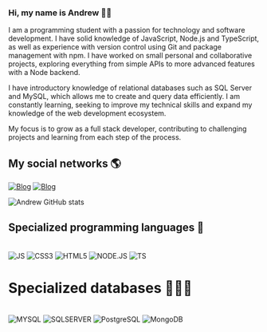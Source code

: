 ### Hi, my name is Andrew 👋🏽
I am a programming student with a passion for technology and software development. I have solid knowledge of JavaScript, Node.js and TypeScript, as well as experience with version control using Git and package management with npm. I have worked on small personal and collaborative projects, exploring everything from simple APIs to more advanced features with a Node backend.

I have introductory knowledge of relational databases such as SQL Server and MySQL, which allows me to create and query data efficiently. I am constantly learning, seeking to improve my technical skills and expand my knowledge of the web development ecosystem.

My focus is to grow as a full stack developer, contributing to challenging projects and learning from each step of the process.


## My social networks 🌎
[![Blog](https://img.shields.io/badge/Instagram-E4405F?style=for-the-badge&logo=instagram&logoColor=white)](https://www.instagram.com/a_vinicius.dev/)
[![Blog](https://img.shields.io/badge/LinkedIn-0077B5?style=for-the-badge&logo=linkedin&logoColor=white)](https://www.linkedin.com/in/andrew-vin%C3%ADcius-de-souza-0661a8326/)

![Andrew GitHub stats](https://github-readme-stats.vercel.app/api?username=andrewSouza-dev&show_icons=true&theme=radical)

## Specialized programming languages 🚀

<div style="display: inline_block"><br/>
  <img align="center" alt="JS" src="https://img.shields.io/badge/JavaScript-F7DF1E?style=for-the-badge&logo=javascript&logoColor=black"/>
  <img align="center" alt="CSS3" src="https://img.shields.io/badge/CSS3-1572B6?style=for-the-badge&logo=css3&logoColor=white"/>
  <img align="center" alt="HTML5" src="https://img.shields.io/badge/HTML5-E34F26?style=for-the-badge&logo=html5&logoColor=white"/>
  <img align="center" alt="NODE.JS" src="https://img.shields.io/badge/Node.js-43853D?style=for-the-badge&logo=node.js&logoColor=white"/>
  <img align="center" alt="TS" src="https://img.shields.io/badge/TypeScript-007ACC?style=for-the-badge&logo=typescript&logoColor=white"/>
</div>

# Specialized databases 👨🏽‍💻
<div style="display: inline_block"><br/>
<img align="center" alt="MYSQL" src="https://img.shields.io/badge/MySQL-00000F?style=for-the-badge&logo=mysql&logoColor=white"/>
<img align="center" alt="SQLSERVER" src="https://img.shields.io/badge/Microsoft_SQL_Server-CC2927?style=for-the-badge&logo=microsoft-sql-server&logoColor=white"/>
<img align="center" alt="PostgreSQL" src="[https://img.shields.io/badge/Microsoft_SQL_Server-CC2927?style=for-the-badge&logo=microsoft-sql-server&logoColor=white](https://kinsta.com/wp-content/uploads/2022/02/postgres-logo.png)"/>
<img align="center" alt="MongoDB" src="[https://img.shields.io/badge/Microsoft_SQL_Server-CC2927?style=for-the-badge&logo=microsoft-sql-server&logoColor=white](https://2024.allthingsopen.org/wp-content/uploads/2024/05/Gold_MongoDB_FG.jpg)"/>

  
</div>
